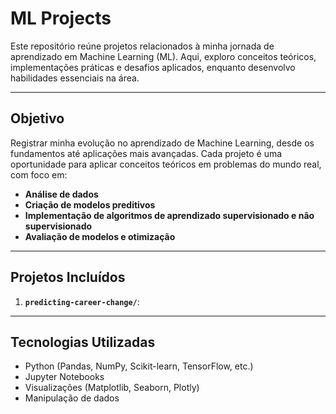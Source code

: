 # ML Projects

Este repositório reúne projetos relacionados à minha jornada de aprendizado em Machine Learning (ML). Aqui, exploro conceitos teóricos, implementações práticas e desafios aplicados, enquanto desenvolvo habilidades essenciais na área.

---

## **Objetivo**
Registrar minha evolução no aprendizado de Machine Learning, desde os fundamentos até aplicações mais avançadas. Cada projeto é uma oportunidade para aplicar conceitos teóricos em problemas do mundo real, com foco em:

- **Análise de dados**
- **Criação de modelos preditivos**
- **Implementação de algoritmos de aprendizado supervisionado e não supervisionado**
- **Avaliação de modelos e otimização**

---

## **Projetos Incluídos**
1. **`predicting-career-change/`**: 

---

## **Tecnologias Utilizadas**
- Python (Pandas, NumPy, Scikit-learn, TensorFlow, etc.)
- Jupyter Notebooks
- Visualizações (Matplotlib, Seaborn, Plotly)
- Manipulação de dados


